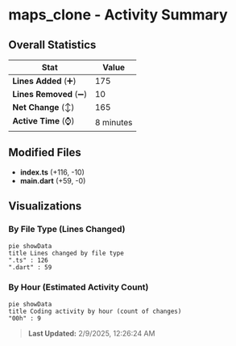 # maps_clone - Activity Summary 

## Overall Statistics

| Stat                   | Value                                                             |
| ---------------------- | ----------------------------------------------------------------- |
| **Lines Added** (➕)   | 175                                          |
| **Lines Removed** (➖) | 10                                        |
| **Net Change** (↕)    | 165                |
| **Active Time** (⌚)   | 8 minutes |


## Modified Files
- **index.ts** (+116, -10)
- **main.dart** (+59, -0)

## Visualizations

### By File Type (Lines Changed)

```mermaid
pie showData
title Lines changed by file type
".ts" : 126
".dart" : 59
```

### By Hour (Estimated Activity Count)

```mermaid
pie showData
title Coding activity by hour (count of changes)
"00h" : 9
```


> **Last Updated:** 2/9/2025, 12:26:24 AM